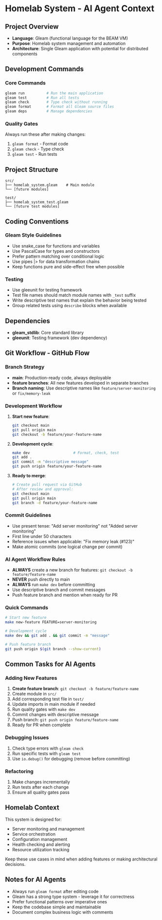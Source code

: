 # Homelab System - AI Agent Context

## Project Overview
- **Language**: Gleam (functional language for the BEAM VM)
- **Purpose**: Homelab system management and automation
- **Architecture**: Single Gleam application with potential for distributed components

## Development Commands

### Core Commands
```bash
gleam run          # Run the main application
gleam test         # Run all tests
gleam check        # Type check without running
gleam format       # Format all Gleam source files
gleam deps         # Manage dependencies
```

### Quality Gates
Always run these after making changes:
1. `gleam format` - Format code
2. `gleam check` - Type check
3. `gleam test` - Run tests

## Project Structure
```
src/
├── homelab_system.gleam    # Main module
└── [future modules]

test/
├── homelab_system_test.gleam
└── [future test modules]
```

## Coding Conventions

### Gleam Style Guidelines
- Use snake_case for functions and variables
- Use PascalCase for types and constructors
- Prefer pattern matching over conditional logic
- Use pipes |> for data transformation chains
- Keep functions pure and side-effect free when possible

### Testing
- Use gleeunit for testing framework
- Test file names should match module names with `_test` suffix
- Write descriptive test names that explain the behavior being tested
- Group related tests using `describe` blocks when available

## Dependencies
- **gleam_stdlib**: Core standard library
- **gleeunit**: Testing framework (dev dependency)

## Git Workflow - GitHub Flow

### Branch Strategy
- **main**: Production-ready code, always deployable
- **feature branches**: All new features developed in separate branches
- **Branch naming**: Use descriptive names like `feature/server-monitoring` or `fix/memory-leak`

### Development Workflow
1. **Start new feature**:
   ```bash
   git checkout main
   git pull origin main
   git checkout -b feature/your-feature-name
   ```

2. **Development cycle**:
   ```bash
   make dev                    # Format, check, test
   git add .
   git commit -m "descriptive message"
   git push origin feature/your-feature-name
   ```

3. **Ready to merge**:
   ```bash
   # Create pull request via GitHub
   # After review and approval:
   git checkout main
   git pull origin main
   git branch -d feature/your-feature-name
   ```

### Commit Guidelines
- Use present tense: "Add server monitoring" not "Added server monitoring"
- First line under 50 characters
- Reference issues when applicable: "Fix memory leak (#123)"
- Make atomic commits (one logical change per commit)

### AI Agent Workflow Rules
- **ALWAYS** create a new branch for features: `git checkout -b feature/feature-name`
- **NEVER** push directly to main
- **ALWAYS** run `make dev` before committing
- Use descriptive branch and commit messages
- Push feature branch and mention when ready for PR

### Quick Commands
```bash
# Start new feature
make new-feature FEATURE=server-monitoring

# Development cycle  
make dev && git add . && git commit -m "message"

# Push feature branch
git push origin $(git branch --show-current)
```

## Common Tasks for AI Agents

### Adding New Features
1. **Create feature branch**: `git checkout -b feature/feature-name`
2. Create module in `src/`
3. Add corresponding test file in `test/`
4. Update imports in main module if needed
5. Run quality gates with `make dev`
6. Commit changes with descriptive message
7. Push branch: `git push origin feature/feature-name`
8. Ready for PR when complete

### Debugging Issues
1. Check type errors with `gleam check`
2. Run specific tests with `gleam test`
3. Use `io.debug()` for debugging (remove before committing)

### Refactoring
1. Make changes incrementally
2. Run tests after each change
3. Ensure all quality gates pass

## Homelab Context
This system is designed for:
- Server monitoring and management
- Service orchestration
- Configuration management
- Health checking and alerting
- Resource utilization tracking

Keep these use cases in mind when adding features or making architectural decisions.

## Notes for AI Agents
- Always run `gleam format` after editing code
- Gleam has a strong type system - leverage it for correctness
- Prefer functional patterns over imperative ones
- Keep the codebase simple and maintainable
- Document complex business logic with comments